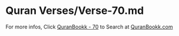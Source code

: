 # Quran Verses/Verse-70.md 

For more infos, Click [QuranBookk - 70](https://www.quranbookk.com/quran/search?q=70) to Search at [QuranBookk.com](http://quranbookk.com/)